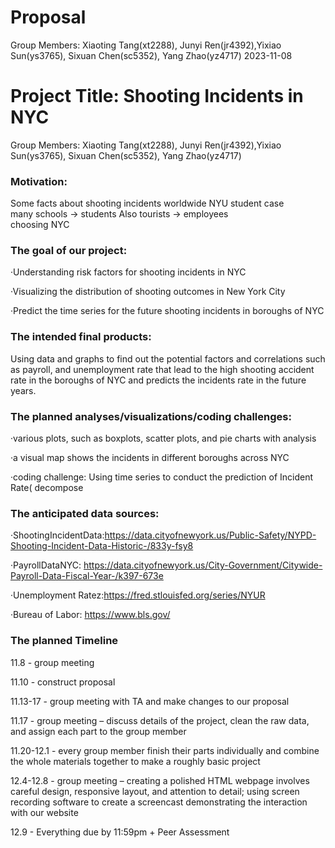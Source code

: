 Proposal
================
Group Members: Xiaoting Tang(xt2288), Junyi Ren(jr4392),Yixiao
Sun(ys3765), Sixuan Chen(sc5352), Yang Zhao(yz4717)
2023-11-08

# Project Title: Shooting Incidents in NYC

Group Members: Xiaoting Tang(xt2288), Junyi Ren(jr4392),Yixiao
Sun(ys3765), Sixuan Chen(sc5352), Yang Zhao(yz4717)

### Motivation:

Some facts about shooting incidents worldwide NYU student case  
many schools → students Also tourists → employees  
choosing NYC

### The goal of our project:

·Understanding risk factors for shooting incidents in NYC

·Visualizing the distribution of shooting outcomes in New York City

·Predict the time series for the future shooting incidents in boroughs
of NYC

### The intended final products:

Using data and graphs to find out the potential factors and correlations
such as payroll, and unemployment rate that lead to the high shooting
accident rate in the boroughs of NYC and predicts the incidents rate in
the future years.

### The planned analyses/visualizations/coding challenges:

·various plots, such as boxplots, scatter plots, and pie charts with
analysis

·a visual map shows the incidents in different boroughs across NYC

·coding challenge: Using time series to conduct the prediction of
Incident Rate( decompose

### The anticipated data sources:

·ShootingIncidentData:<https://data.cityofnewyork.us/Public-Safety/NYPD-Shooting-Incident-Data-Historic-/833y-fsy8>

·PayrollDataNYC:
<https://data.cityofnewyork.us/City-Government/Citywide-Payroll-Data-Fiscal-Year-/k397-673e>

·Unemployment Ratez:<https://fred.stlouisfed.org/series/NYUR>

·Bureau of Labor: <https://www.bls.gov/>

### The planned Timeline

11.8 - group meeting

11.10 - construct proposal

11.13-17 - group meeting with TA and make changes to our proposal

11.17 - group meeting – discuss details of the project, clean the raw
data, and assign each part to the group member

11.20-12.1 - every group member finish their parts individually and
combine the whole materials together to make a roughly basic project

12.4-12.8 - group meeting – creating a polished HTML webpage involves
careful design, responsive layout, and attention to detail; using screen
recording software to create a screencast demonstrating the interaction
with our website

12.9 - Everything due by 11:59pm + Peer Assessment
